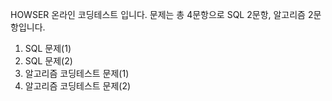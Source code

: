 HOWSER 온라인 코딩테스트 입니다. 
문제는 총 4문항으로 SQL 2문항, 알고리즘 2문항입니다.

1. SQL 문제(1)
2. SQL 문제(2)
3. 알고리즘 코딩테스트 문제(1)
4. 알고리즘 코딩테스트 문제(2)
